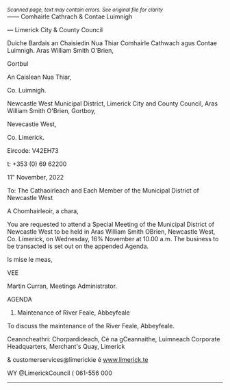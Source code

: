 *<small>Scanned page, text may contain errors. See original file for clarity</small>*  
_——_ Comhairle Cathrach
& Contae Luimnigh

— Limerick City
& County Council

Duiche Bardais an Chaisiedin Nua Thiar
Comhairle Cathwach agus Contae Luimnigh.
Aras William Smith O'Brien,

Gortbul

An Caislean Nua Thiar,

Co. Luimnigh.

Newcastle West Municipal District,
Limerick City and County Council,
Aras William Smith O'Brien,
Gortboy,

Nevecastie West,

Co. Limerick.

Eircode: V42EH73

t: +353 (0) 69 62200

11" November, 2022

To: The Cathaoirleach and Each Member of the Municipal District of Newcastle West

A Chomhairleoir, a chara,

You are requested to attend a Special Meeting of the Municipal District of Newcastle West to
be held in Aras William Smith OBrien, Newcastle West, Co. Limerick, on Wednesday, 16%
November at 10.00 a.m. The business to be transacted is set out on the appended Agenda.

Is mise le meas,

VEE

Martin Curran,
Meetings Administrator.

AGENDA
1. Maintenance of River Feale, Abbeyfeale

To discuss the maintenance of the River Feale, Abbeyfeale.

Ceanncheathri: Chorpardideach, Cé na gCeannaithe, Luimneach
Corporate Headquarters, Merchant's Quay, Limerick

& customerservices@limerickie
é www.limerick.te

WY @LimerickCouncil
( 061-556 000

---
